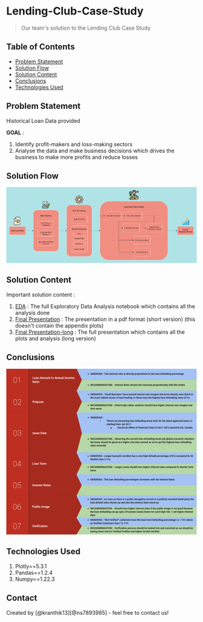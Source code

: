 # Lending-Club-Case-Study
> Our team's solution to the Lending Club Case Study


## Table of Contents
* [Problem Statement](#problem-statement)
* [Solution Flow](#solution-flow)
* [Solution Content](#solution-content)
* [Conclusions](#conclusions)
* [Technologies Used](#technologies-used)

<!-- You can include any other section that is pertinent to your problem -->

## Problem Statement

Historical Loan Data provided

**GOAL** :
1. Identify profit-makers and loss-making sectors
2. Analyse the data and make business decisions which drives the business to make more profits and reduce losses


## Solution Flow
![Solution Architecture](architecture.png "Solution Architecture")

## Solution Content

Important solution content : 

1. [EDA](Group_Facilitator_Nitin_Kumar.ipynb) : The full Exploratory Data Analysis notebook which contains all the analysis done
2. [Final Presentation](EDA-results.pdf) : The presentation in a pdf format (short version) (this doesn't contain the appendix plots)
3. [Final Presentation-long](EDA-results.pptx) : The full presentation which contains all the plots and analysis (long version)


## Conclusions
![Business Drivers](conclusion.png "Business Drivers")


## Technologies Used
1. Plotly==5.3.1
2. Pandas==1.2.4
3. Numpy==1.22.3


## Contact
Created by [@kranthik13][@ns7893985] - feel free to contact us!
